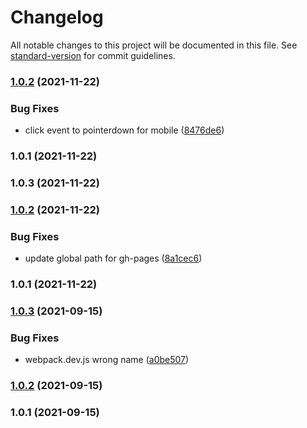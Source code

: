 # Changelog

All notable changes to this project will be documented in this file. See [standard-version](https://github.com/conventional-changelog/standard-version) for commit guidelines.

### [1.0.2](https://github.com/Ryuzeke/ryuzeke-chest-task/compare/v1.0.1...v1.0.2) (2021-11-22)


### Bug Fixes

* click event to pointerdown for mobile ([8476de6](https://github.com/Ryuzeke/ryuzeke-chest-task/commit/8476de6aa8c386a92eb5e0be27f52839a9640884))

### 1.0.1 (2021-11-22)

### 1.0.3 (2021-11-22)

### [1.0.2](https://github.com/Ryuzeke/ryuzeke-chest-task/compare/v1.0.1...v1.0.2) (2021-11-22)


### Bug Fixes

* update global path for gh-pages ([8a1cec6](https://github.com/Ryuzeke/ryuzeke-chest-task/commit/8a1cec61d0334425993a18f4284bdbfe7a1594eb))

### 1.0.1 (2021-11-22)

### [1.0.3](https://github.com/Ryuzeke/ryuzeke-task/compare/v1.0.2...v1.0.3) (2021-09-15)


### Bug Fixes

* webpack.dev.js wrong name ([a0be507](https://github.com/Ryuzeke/ryuzeke-task/commit/a0be5071ef8457bb88797a57b9282daa76be6e29))

### [1.0.2](https://github.com/Ryuzeke/ryuzeke-task/compare/v1.0.1...v1.0.2) (2021-09-15)

### 1.0.1 (2021-09-15)
